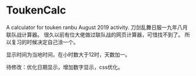 # ToukenCalc
A calculator for touken ranbu August 2019 activity.
刀剑乱舞日服一九年八月联队战计算器。
很久以前有位大佬做过联队战的网页计算器，可惜找不到了。
所以复习的时候决定自己涂一个。

显示时间为当地时间，在小时数大于12时，天数加一。

待修改：优化日期显示，增加数字显示，css优化。
